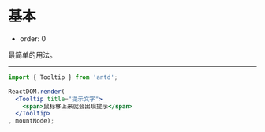 # 基本

- order: 0

最简单的用法。

---

````jsx
import { Tooltip } from 'antd';

ReactDOM.render(
  <Tooltip title="提示文字">
    <span>鼠标移上来就会出现提示</span>
  </Tooltip>
, mountNode);
````


